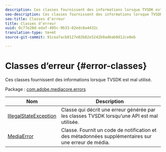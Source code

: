 ```yaml
---
description: Ces classes fournissent des informations lorsque TVSDK est mal utilisé.
seo-description: Ces classes fournissent des informations lorsque TVSDK est mal utilisé.
seo-title: Classes d’erreur
title: Classes d’erreur
uuid: 0c77e20d-edaf-495c-9b33-02edc0a4432c
translation-type: tm+mt
source-git-commit: 91cea7acb8127e02b82e5242b9ad6ab0d12ce0eb

---
```



# Classes d’erreur {#error-classes}

Ces classes fournissent des informations lorsque TVSDK est mal utilisé.

Package : [com.adobe.mediacore.errors](https://help.adobe.com/en_US/primetime/api/psdk/asdoc-dhls_1.4/com/adobe/mediacore/errors/package-detail.html)

| Nom | Description |
|---|---|
| [IllegalStateException](https://help.adobe.com/en_US/primetime/api/psdk/asdoc-dhls_1.4/com/adobe/mediacore/errors/IllegalStateException.html) | Classe qui décrit une erreur générée par les classes TVSDK lorsqu’une API est mal utilisée. |
| [MediaError](https://help.adobe.com/en_US/primetime/api/psdk/asdoc-dhls_1.4/com/adobe/mediacore/errors/MediaError.html) | Classe. Fournit un code de notification et des métadonnées supplémentaires sur une erreur de média. |

